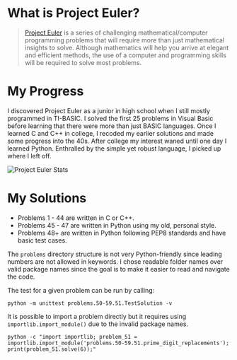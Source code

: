 
# What is Project Euler?
> [Project Euler](https://projecteuler.net/) is a series of challenging mathematical/computer programming problems that will require more than just mathematical insights to solve. Although mathematics will help you arrive at elegant and efficient methods, the use of a computer and programming skills will be required to solve most problems.

# My Progress
I discovered Project Euler as a junior in high school when I still mostly programmed in TI-BASIC. I solved the first 25 problems in Visual Basic before learning that there were more than just BASIC languages. Once I learned C and C++ in college, I recoded my earlier solutions and made some progress into the 40s. After college my interest waned until one day I learned Python. Enthralled by the simple yet robust language, I picked up where I left off.

<img src="http://projecteuler.net/profile/ddara.png" alt="Project Euler Stats">

# My Solutions
* Problems 1 - 44 are written in C or C++.
* Problems 45 - 47 are written in Python using my old, personal style.
* Problems 48+ are written in Python following PEP8 standards and have basic test cases. 

The `problems` directory structure is not very Python-friendly since leading numbers are not allowed in keywords. I chose readable folder names over valid package names since the goal is to make it easier to read and navigate the code.

The test for a given problem can be run by calling:
```
python -m unittest problems.50-59.51.TestSolution -v
```

It is possible to import a problem directly but it requires using `importlib.import_module()` due to the invalid package names.
```
python -c "import importlib; problem_51 = importlib.import_module('problems.50-59.51.prime_digit_replacements'); print(problem_51.solve(6));"
```


